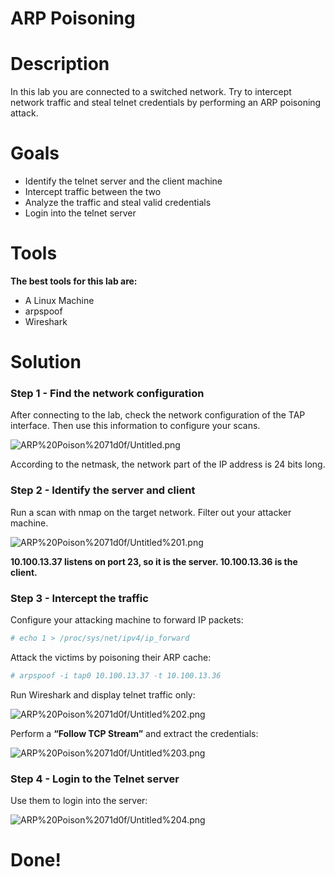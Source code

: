 # ARP Poisoning

# Description

In this lab you are connected to a switched network. Try to intercept network traffic and steal telnet credentials by performing an ARP poisoning attack.

# Goals

- Identify the telnet server and the client machine
- Intercept traffic between the two
- Analyze the traffic and steal valid credentials
- Login into the telnet server

# Tools

**The best tools for this lab are:**

- A Linux Machine
- arpspoof
- Wireshark

# Solution

### Step 1 - Find the network configuration

After connecting to the lab, check the network configuration of the TAP interface. Then use this information to configure your scans.

![ARP%20Poison%2071d0f/Untitled.png](ARP%20Poison%2071d0f/Untitled.png)

According to the netmask, the network part of the IP address is 24 bits long.

### Step 2 - Identify the server and client

Run a scan with nmap on the target network. Filter out your attacker machine.

![ARP%20Poison%2071d0f/Untitled%201.png](ARP%20Poison%2071d0f/Untitled%201.png)

**10.100.13.37 listens on port 23, so it is the server. 10.100.13.36 is the client.**

### Step 3 - Intercept the traffic

Configure your attacking machine to forward IP packets:

```bash
# echo 1 > /proc/sys/net/ipv4/ip_forward
```

Attack the victims by poisoning their ARP cache:

```bash
# arpspoof -i tap0 10.100.13.37 -t 10.100.13.36
```

Run Wireshark and display telnet traffic only:

![ARP%20Poison%2071d0f/Untitled%202.png](ARP%20Poison%2071d0f/Untitled%202.png)

Perform a **“Follow TCP Stream”** and extract the credentials:

![ARP%20Poison%2071d0f/Untitled%203.png](ARP%20Poison%2071d0f/Untitled%203.png)

### Step 4 - Login to the Telnet server

Use them to login into the server:

![ARP%20Poison%2071d0f/Untitled%204.png](ARP%20Poison%2071d0f/Untitled%204.png)

# Done!